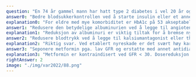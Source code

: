 ```yaml
---
question: "En 74 år gammel mann har hatt type 2 diabetes i vel 20 år og har kjent kronisk nyresykdom med stabil GFR 40-50 (ref. ≥ 90) de siste årene. I tillegg gjennomgikk han et hjerteinfarkt for 5 år siden og er overvektig med BMI 34 kg/m². Han bruker metformin 500 mg x 2, ACE-hemmer, betablokker, statin og platehemmer. Han kommer nå til årlig kontroll. BT 151/92 mmHg, ellers normale organfunn. Urinfunnet er bekreftet i ytterligere en prøve. Hva er viktigste tiltak?"
answer0: "Bedre blodsukkerkontrollen ved å starte insulin eller et annet antidiabetikum i tillegg til metformin"
explanation0: "For eldre med mye komorbiditet er HbA1c på 53 akseptabelt (anbefalt område for denne gruppen pasienter: 53-64). Fokus her vil være reduksjon av CV risiko, mindre enn å unngå SENkomplikasjoner. For streng blodsukkerkontroll med f.eks. insulin vil øke risiko for hypoglykemi, noe som kan være svært skadelig for eldre med komorbiditet."
answer1: "Redusere den betydelige albuminurien ved å legge til angiotensin 2-blokker i tillegg til ACE-hemmeren han bruker"
explanation1: "Reduksjon av albuminuri er viktig tiltak for å bremse nyreskade, men dobbelbehandling med ACE-hemmer og ARB er ikke anbefalt, og øker risiko for hyperkalemi."
answer2: "Redusere blodtrykk ved å legge til kalsiumantagonist eller thiazid"
explanation2: "Riktig svar. Ved etablert nyreskade er det svært høy kardiovaskulær risiko. Denne risikoen kan reduseres med bedre blodtrykkskontroll. (KDIGO Clinical Practice Guidelines for the Management of Blood Pressure Control in Chronic Kidney Disease)."
answer3: "Seponere metformin pga. lav GFR og erstatte med annet antidiabetikum"
explanation3: "Metformin er kontraindisert ved GFR < 30. Dosereduksjon ved GFR < 45, hans nåværende dose er adekvat. Metformin er førstevalg og gir liten risiko for hypoglykemi."
rightAnswer: 2
image: "./img/var2022/88.png"
---
```

